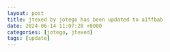 ```yaml
---
layout: post
title: jtexed by jotego has been updated to a1ffbab
date: 2024-06-14 11:07:28 +0000
categories: [jotego, jtexed]
tags: [update]
---
```


